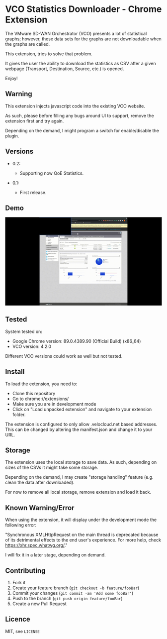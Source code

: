 VCO Statistics Downloader - Chrome Extension
=====================================
The VMware SD-WAN Orchestrator (VCO) presents a lot of statistical graphs; however, these data sets for the graphs are not downloadable when the graphs are called. 

This extension, tries to solve that problem. 

It gives the user the ability to download the statistics as CSV after a given webpage (Transport, Destination, Source, etc.) is opened. 

Enjoy!

## Warning

This extension injects javascript code into the existing VCO website. 

As such, please before filling any bugs around UI to support, remove the extension first and try again.

Depending on the demand, I might program a switch for enable/disable the plugin. 


## Versions

* 0.2:
    * Supporting now QoE Statistics.

* 0.1:
    * First release.

## Demo

![VCO Statistics Downloader Demo](https://github.com/iddocohen/vco-stats-downloader/blob/main/demo.gif?raw=true)

## Tested

System tested on:

* Google Chrome version: 89.0.4389.90 (Official Build) (x86_64)
* VCO version: 4.2.0 

Different VCO versions could work as well but not tested.

## Install

To load the extension, you need to:

* Clone this repository
* Go to chrome://extensions/
* Make sure you are in development mode
* Click on "Load unpacked extension" and navigate to your extension folder.

The extension is configured to only allow .velocloud.net based addresses.
This can be changed by altering the manifest.json and change it to your URL.

## Storage

The extension uses the local storage to save data. As such, depending on sizes of the CSVs it might take some storage.

Depending on the demand, I may create "storage handling" feature (e.g. clean the data after downloaded).

For now to remove all local storage, remove extension and load it back.

## Known Warning/Error

When using the extension, it will display under the development mode the following error:

"Synchronous XMLHttpRequest on the main thread is deprecated because of its detrimental effects to the end user's experience. For more help, check https://xhr.spec.whatwg.org/."

I will fix it in a later stage, depending on demand. 

## Contributing

1. Fork it
2. Create your feature branch (`git checkout -b feature/fooBar`)
3. Commit your changes (`git commit -am 'Add some fooBar'`)
4. Push to the branch (`git push origin feature/fooBar`)
5. Create a new Pull Request

## Licence
MIT, see ``LICENSE``


